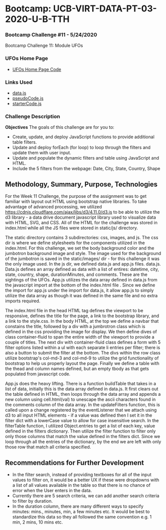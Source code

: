 # Bootcamp: UCB-VIRT-DATA-PT-03-2020-U-B-TTH

### Bootcamp Challenge #11 - 5/24/2020
Bootcamp Challenge 11: Module UFOs

### UFOs Home Page
- [UFOs Home Page Code](./index.html)

### Links Used
- [data.js](https://courses.bootcampspot.com/courses/140/files/37171/download?wrap=1)
- [pseudoCode.js](https://courses.bootcampspot.com/courses/140/files/37174/download?wrap=1)
- [starterCode.js](https://courses.bootcampspot.com/courses/140/files/37194/download?wrap=1)

### Challenge Description
**Objectives**
The goals of this challenge are for you to:
- Create, update, and deploy JavaScript functions to provide additional table filters.
- Update and deploy forEach (for loop) to loop through the filters and update them with user input.
- Update and populate the dynamic filters and table using JavaScript and HTML.
- Include the 5 filters from the webpage: Date, City, State, Country, Shape

## Methodology, Summary, Purpose, Technologies 
For the Week 11 Challenge, the purpose of the assignment was to get familiar with layout out HTML using bootstrap native libraries. To take advantage of advanced processing, we utilized https://cdnjs.cloudflare.com/ajax/libs/d3/4.11.0/d3.js to be able to utilize the d3 library - a data drive document javascript library used to visualize data with HTML, SVG, and CSS. All of the HTML for the challenge was stored in index.html while all the JS files were stored in static/js/ directory. 

The static directory contains 3 subdirectories: css, images, and js. The css dir is where we define stylesheets for the components utilized in the index.html. For this challenge, we set the body background color and the jumbotron background image and style. The image used for the background of the jumbotron is saved in the static/images/ dir - for this challenge it was the only image used. In the js dir, we defined data.js and app.js files. data.js. Data.js defines an array defined as data with a list of entires: datetime, city, state, country, shape, durationMinutes, and comments. These are the sightings of the UFOs. App.js utilizes the data array defined in data.js from the javascript import at the bottom of the index.html file <script src="static/js/data.js"></script>. Since we define the import for app.js under the import for data.js, it allow app.js to simply utilize the data array as though it was defined in the same file and no extra imports required.

The index.html file in the head HTML tag defines the viewport to be responsive, defines the title for the page, a link to the bootstrap library, and a link to the style.css. In the body HTML, at the top we define a navbar that constains the title, followed by a div with a jumbrotron class which is defined in the css providing the image for display. We then define dives of class container-fluid to span the entire width of the viewport to provide a couple of titles. The next div with container-fluid class defines a form with 5 filter options listed within a ul with each separate li entries per filter; there is also a button to submit the filter at the bottom. The divs within the row class utilize bootstrap's col-md-3 and col-md-9 to utilize the grid functionality of bootstrap to help us properly layout the page. Finally we define a table with the thead and column names defined, but an empty tbody as that gets populated from javascript code.

App.js does the heavy lifting. There is a function buildTable that takes in a list of data, initially this is the data array defined in data.js. It first clears out the table defined in HTML, then loops through the data array and appends a new column using cell.html(val) to unescape the ascii characters found in the comments column of the data array. In the updateFilters function, this is called upon a change registered by the eventListener that we attach using d3 to all input HTML elements - if a value was defined then I set it in the filter dict with a lowerCase value to allow for case insensitive search. In the filterTable function, I utilized Object.entries to get a list of each key, value defined in the filters dictionary. Then utilize the filter function to filter only only those columns that match the value defined in the filters dict. Since we loop through all the entries of the dictionary, by the end we are left with only those row that match all criteria specified.

## Recommendations for Further Development
- In the filter search, instead of providing textboxes for all of the input values to filter on, it would be a better UX if these were dropdowns with a list of all values available in the table so that there is no chance of error when the User enters in the data.
- Currently there are 5 search criteria, we can add another search criteria to filter by duration.
- In the duration column, there are many different ways to specify minutes: mins., minutes, min, a few minutes etc. It would be best to standardize this data so they all followed the same convention e.g. 1 min, 2 mins, 10 mins etc.
